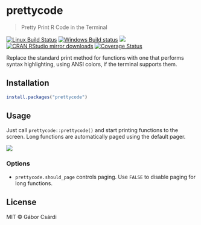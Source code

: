 
# prettycode

> Pretty Print R Code in the Terminal

[![Linux Build Status](https://travis-ci.org/r-lib/prettycode.svg?branch=master)](https://travis-ci.org/r-lib/prettycode)
[![Windows Build status](https://ci.appveyor.com/api/projects/status/github/r-lib/prettycode?svg=true)](https://ci.appveyor.com/project/gaborcsardi/prettycode)
[![](http://www.r-pkg.org/badges/version/prettycode)](http://www.r-pkg.org/pkg/prettycode)
[![CRAN RStudio mirror downloads](http://cranlogs.r-pkg.org/badges/prettycode)](http://www.r-pkg.org/pkg/prettycode)
[![Coverage Status](https://img.shields.io/codecov/c/github/r-lib/prettycode/master.svg)](https://codecov.io/github/r-lib/prettycode?branch=master)

Replace the standard print method for functions with one that performs
syntax highlighting, using ANSI colors, if the terminal supports them.

## Installation

```r
install.packages("prettycode")
```

## Usage

Just call `prettycode::prettycode()` and start printing functions to the
screen. Long functions are automatically paged using the default pager.

![](/inst/screenshot.png)

### Options

  - `prettycode.should_page` controls paging. Use `FALSE` to disable paging for long functions.

## License

MIT © Gábor Csárdi
